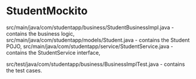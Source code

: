 # StudentMockito

src/main/java/com/studentapp/business/StudentBusinessImpl.java - contains the business logic, 
src/main/java/com/studentapp/models/Student.java - contains the Student POJO, 
src/main/java/com/studentapp/service/StudentService.java - contains the StudentService interface,

src/test/java/com/studentapp/business/BusinessImplTest.java - contains the test cases.
